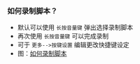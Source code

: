 ### 如何录制脚本？
- 默认可以使用 `长按音量键` 弹出选择录制脚本
- 再次使用 `长按音量键` 可以完成录制
- 可于 `更多-->按键设置` 编辑更改快捷键设定
- 图：[如何录制脚本](https://www.xxtouch.com/docs/manual#如何录制脚本)
